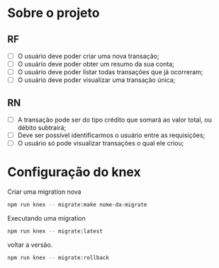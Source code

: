 # Sobre o projeto

## RF

- [ ] O usuário deve poder criar uma nova transação;
- [ ] O usuário deve poder obter um resumo da sua conta;
- [ ] O usuário deve poder listar todas transações que já ocorreram;
- [ ] O usuário deve poder visualizar uma transação única;

## RN

- [ ] A transação pode ser do tipo crédito que somará ao valor total, ou débito subtrairá;
- [ ] Deve ser possível identificarmos o usuário entre as requisições;
- [ ] O usuário só pode visualizar transações o qual ele criou;

# Configuração do knex

Criar uma migration nova
```bash
npm run knex -- migrate:make nome-da-migrate
```

Executando uma migration
```bash
npm run knex -- migrate:latest
```
voltar a versão.
```bash
npm run knex -- migrate:rollback
```